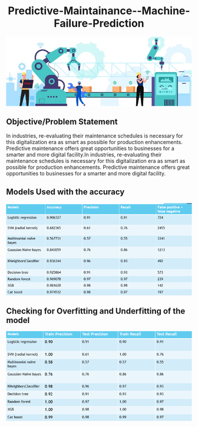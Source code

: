 # <center> Predictive-Maintainance--Machine-Failure-Prediction

<img align="center" alt="hospitalbed"  width="700" src="https://github.com/TanujaKanekar/Predictive-Maintainence/blob/main/img.jpg">

## Objective/Problem Statement
   <p>In industries, re-evaluating their maintenance schedules is necessary for this digitalization era as smart as possible for production enhancements. Predictive maintenance offers great opportunities to businesses for a smarter and more digital facility.In industries, re-evaluating their maintenance schedules is necessary for this digitalization era as smart as possible for production enhancements. Predictive maintenance offers great opportunities to businesses for a smarter and more digital facility.</p>

## Models Used with the accuracy

<img align="center" alt="hospitalbed"  width="700" src="https://github.com/TanujaKanekar/Predictive-Maintainence/blob/main/img1.png">

## Checking for Overfitting and Underfitting of the model

<img align="center" alt="hospitalbed"  width="700" src="https://github.com/TanujaKanekar/Predictive-Maintainence/blob/main/img2.png">


